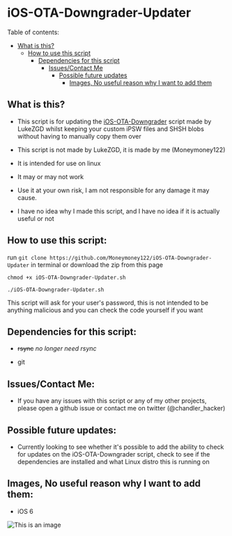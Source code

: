 # iOS-OTA-Downgrader-Updater

Table of contents:

 - [What is this?](https://github.com/Moneymoney122/iOS-OTA-Downgrader-Updater#what-is-this)
   - [How to use this script](https://github.com/Moneymoney122/iOS-OTA-Downgrader-Updater#how-to-use-this-script)
     - [Dependencies for this script](https://github.com/Moneymoney122/iOS-OTA-Downgrader-Updater#dependencies-for-this-script)
       - [Issues/Contact Me](https://github.com/Moneymoney122/iOS-OTA-Downgrader-Updater#issues)
         - [Possible future updates](https://github.com/Moneymoney122/iOS-OTA-Downgrader-Updater#possible-future-updates)
           - [Images, No useful reason why I want to add them](https://github.com/Moneymoney122/iOS-OTA-Downgrader-Updater#images-no-useful-reason-why-i-want-to-add-them)

## What is this?

- This script is for updating the [iOS-OTA-Downgrader](https://github.com/LukeZGD/iOS-OTA-Downgrader) script made by LukeZGD whilst keeping your custom iPSW files and SHSH blobs without having to manually copy them over

- This script is not made by LukeZGD, it is made by me (Moneymoney122)

- It is intended for use on linux

- It may or may not work

- Use it at your own risk, I am not responsible for any damage it may cause.

- I have no idea why I made this script, and I have no idea if it is actually useful or not


## How to use this script:

 run `git clone https://github.com/Moneymoney122/iOS-OTA-Downgrader-Updater` in terminal or download the zip from this page

`chmod +x iOS-OTA-Downgrader-Updater.sh`

`./iOS-OTA-Downgrader-Updater.sh`

This script will ask for your user's password, this is not intended to be anything malicious and you can check the code yourself if you want

## Dependencies for this script: 

- ~~rsync~~ *no longer need rsync*

- git

## Issues/Contact Me:

- If you have any issues with this script or any of my other projects, please open a github issue or contact me on twitter (@chandler_hacker)

## Possible future updates:

- Currently looking to see whether it's possible to add the ability to check for updates on the iOS-OTA-Downgrader script, check to see if the dependencies are installed and what Linux distro this is running on

## Images, No useful reason why I want to add them:

- iOS 6

![This is an image](http://static3.wikia.nocookie.net/__cb20130205030558/logopedia/images/e/e7/Ios-6-logo-hi-res-460x4601.jpg)

